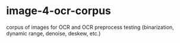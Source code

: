# image-4-ocr-corpus
corpus of images for OCR and OCR preprocess testing (binarization, dynamic range, denoise, deskew, etc.)
